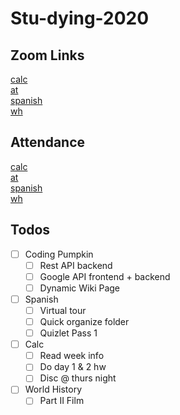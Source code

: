 # Stu-dying-2020

## Zoom Links

[calc](https://beavertonk12.zoom.us/j/92876523585?pwd=bkhuOVJxcnhXbG9qRkxtQVJTMHQ5UT09)  
[at](#)  
[spanish](https://beavertonk12.zoom.us/j/97508028151?pwd=M3BsWjd5YWQzTEFsc2hrMk5lcjY0dz09)  
[wh](https://beavertonk12.zoom.us/j/99386018365?pwd=Z3hTNXJTWG45M3ZKL2VvdXdYV1NaZz09)

## Attendance

[calc](https://forms.gle/rw2B1UAsuV2sGDru9)  
[at](https://docs.google.com/forms/d/e/1FAIpQLSdVXmEHlZoAzeeFlZuA02P1dUXgOSP6sz3LpFdeUHQ60d3OxA/viewform?usp=sf_link)  
[spanish](https://docs.google.com/forms/d/e/1FAIpQLSeXudZzph7q7A0LNkbtJnGN5Gp1i3qbepQqqd6L1Zzh2i5ZSw/viewform?usp=sf_link)  
[wh](https://forms.gle/L3zgT58x3NCDoY3h9)



## Todos
- [ ] Coding Pumpkin
  - [ ] Rest API backend
  - [ ] Google API frontend + backend
  - [ ] Dynamic Wiki Page

- [ ] Spanish
  - [ ] Virtual tour
  - [ ] Quick organize folder
  - [ ] Quizlet Pass 1

- [ ] Calc
  - [ ] Read week info
  - [ ] Do day 1 & 2 hw
  - [ ] Disc @ thurs night

- [ ] World History
  - [ ] Part II Film